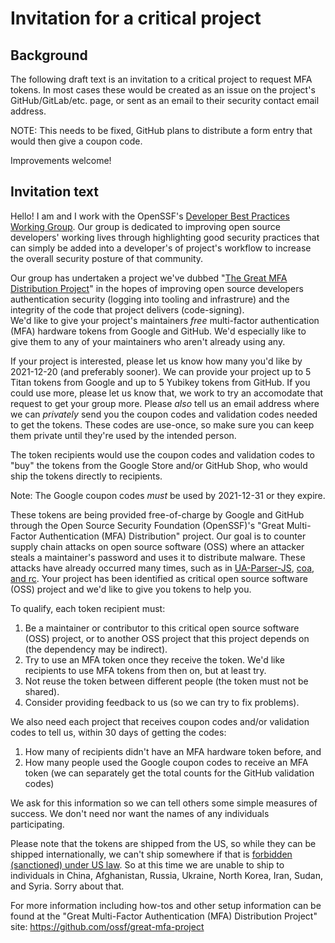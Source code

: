 # Invitation for a critical project

## Background

The following draft text is an invitation to a critical project
to request MFA tokens. In most cases these would be created
as an issue on the project's GitHub/GitLab/etc. page, or sent as
an email to their security contact email address.

NOTE: This needs to be fixed, GitHub plans to distribute a form entry
that would then give a coupon code.

Improvements welcome!

## Invitation text

Hello! I am <YOUR NAME> and I work with the OpenSSF's 
   [Developer Best Practices Working Group](https://github.com/ossf/wg-best-practices-os-developers).
Our group is dedicated to improving open source developers' working 
   lives through highlighting good security practices that can simply 
   be added into a developer's of project's workflow to increase the 
   overall security posture of that community.
   
Our group has undertaken a project we've dubbed "[The Great MFA Distribution Project](https://github.com/ossf/great-mfa-project)"
   in the hopes of improving open source developers authentication 
   security (logging into tooling and infrastrure) and 
   the integrity of the code that project delivers (code-signing).  
   We'd like to give your project's maintainers *free*
multi-factor authentication (MFA) hardware tokens from Google and GitHub.
We'd especially like to give them to any of your maintainers
who aren't already using any.

If your project is interested, please let us know how many you'd like 
   by 2021-12-20 (and preferably sooner).
We can provide your project up to 5 Titan tokens from Google and up to
5 Yubikey tokens from GitHub.  If you could use more, please let us know that,
we work to try an accomodate that request to get your group more.  Please *also* tell us an email
address where we can *privately* send you the coupon codes and
validation codes needed to get the tokens.  These codes are use-once, so
make sure you can keep them private until they're used by the
intended person.

The token recipients would use the coupon codes and validation codes to "buy"
the tokens from the Google Store and/or GitHub Shop, who would ship
the tokens directly to recipients.  
   
Note: The Google coupon codes *must* be used by 2021-12-31 or they expire.

These tokens are being provided free-of-charge by Google and GitHub
through the Open Source Security Foundation (OpenSSF)'s
"Great Multi-Factor Authentication (MFA) Distribution" project.
Our goal is to counter supply chain attacks on open source software (OSS)
where an attacker steals a maintainer's password and uses it to distribute
malware. These attacks have already occurred many times, such as in
[UA-Parser-JS]([https://portswigger.net/daily-swig/popular-npm-package-ua-parser-js-poisoned-with-cryptomining-password-stealing-malware), [coa, and rc](https://therecord.media/malware-found-in-coa-and-rc-two-npm-packages-with-23m-weekly-downloads/).
Your project has been identified as critical open source software (OSS) project
and we'd like to give you tokens to help you.

To qualify, each token recipient must:

1. Be a maintainer or contributor to this critical open source software (OSS)
   project, or to another OSS project that this project depends on
   (the dependency may be indirect).
2. Try to use an MFA token once they receive the token.
   We'd like recipients to use MFA tokens from then on, but at least try.
3. Not reuse the token between different people (the token must not be shared).
4. Consider providing feedback to us (so we can try to fix problems).

We also need each project that receives coupon codes and/or validation codes
to tell us, within 30 days of getting the codes:

1. How many of recipients didn't have an MFA hardware
   token before, and
2. How many people used the Google coupon codes to receive an MFA token
   (we can separately get the total counts for the GitHub validation codes)

We ask for this information so we can tell others some simple measures of success.
We don't need nor want the names of any individuals participating.

Please note that the tokens are shipped from the US, so while they
can be shipped internationally, we can't ship somewhere if that is
[forbidden (sanctioned) under US law](https://home.treasury.gov/policy-issues/financial-sanctions/sanctions-programs-and-country-information).
So at this time we are unable to ship to individuals in China, Afghanistan, Russia,
Ukraine, North Korea, Iran, Sudan, and Syria.  Sorry about that.

For more information including how-tos and other setup information can be found at the
"Great Multi-Factor Authentication (MFA) Distribution Project" site:
<https://github.com/ossf/great-mfa-project>
